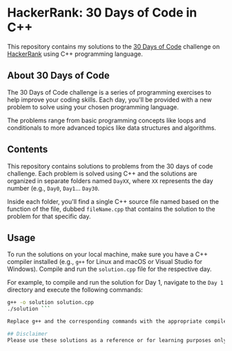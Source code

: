 # HackerRank: 30 Days of Code in C++

This repository contains my solutions to the [30 Days of Code](https://www.hackerrank.com/domains/tutorials/30-days-of-code) challenge on [HackerRank](https://www.hackerrank.com/) using C++ programming language.

## About 30 Days of Code

The 30 Days of Code challenge is a series of programming exercises to help improve your coding skills. Each day, you'll be provided with a new problem to solve using your chosen programming language.

The problems range from basic programming concepts like loops and conditionals to more advanced topics like data structures and algorithms.

## Contents

This repository contains solutions to problems from the 30 days of code challenge. Each problem is solved using C++ and the solutions are organized in separate folders named `DayXX`, where `XX` represents the day number (e.g., `Day0`, `Day1`... `Day30`.

Inside each folder, you'll find a single C++ source file named based on the function of the file, dubbed `fileName.cpp` that contains the solution to the problem for that specific day.

## Usage

To run the solutions on your local machine, make sure you have a C++ compiler installed (e.g., `g++` for Linux and macOS or Visual Studio for Windows). Compile and run the `solution.cpp` file for the respective day.

For example, to compile and run the solution for Day 1, navigate to the `Day 1` directory and execute the following commands:

```sh
g++ -o solution solution.cpp
./solution ```

Replace g++ and the corresponding commands with the appropriate compiler and commands for your operating system if necessary.

## Disclaimer
Please use these solutions as a reference or for learning purposes only. 



